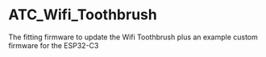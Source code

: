 # ATC_Wifi_Toothbrush
The fitting firmware to update the Wifi Toothbrush plus an example custom firmware for the ESP32-C3
